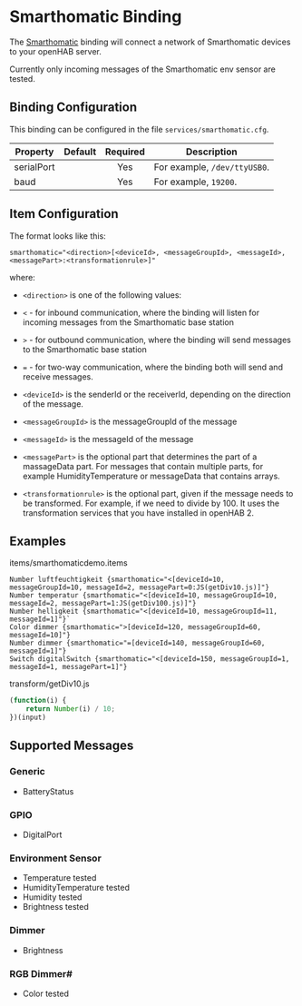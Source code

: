 # Smarthomatic Binding

The [Smarthomatic](https://www.smarthomatic.org) binding will connect a network of Smarthomatic devices to your openHAB server.

Currently only incoming messages of the Smarthomatic env sensor are tested.

## Binding Configuration

This binding can be configured in the file `services/smarthomatic.cfg`.

| Property | Default | Required | Description |
|----------|---------|:--------:|-------------|
| serialPort |       |    Yes   | For example, `/dev/ttyUSB0`. |
| baud     |         |    Yes   | For example, `19200`. |

## Item Configuration

The format looks like this:

```    
smarthomatic="<direction>[<deviceId>, <messageGroupId>, <messageId>, <messagePart>:<transformationrule>]"
```

where:

* `<direction>` is one of the following values:

 * `<` - for inbound communication, where the binding will listen for incoming messages from the Smarthomatic base station 
 * `>` - for outbound communication, where the binding will send messages to the Smarthomatic base station
 * `=` - for two-way communication, where the binding both will send and receive messages. 

* `<deviceId>` is the senderId or the receiverId, depending on the direction of the message.

* `<messageGroupId>` is the messageGroupId of the message 

* `<messageId>` is the messageId of the message

* `<messagePart>` is the optional part that determines the part of a massageData part. For messages that contain multiple parts, for example HumidityTemperature or messageData that contains arrays. 

* `<transformationrule>` is the optional part, given if the message needs to be transformed. For example, if we need to divide by 100. It uses the transformation services that you have installed in openHAB 2.
 
## Examples

items/smarthomaticdemo.items

```
Number luftfeuchtigkeit {smarthomatic="<[deviceId=10, messageGroupId=10, messageId=2, messagePart=0:JS(getDiv10.js)]"}
Number temperatur {smarthomatic="<[deviceId=10, messageGroupId=10, messageId=2, messagePart=1:JS(getDiv100.js)]"}
Number helligkeit {smarthomatic="<[deviceId=10, messageGroupId=11, messageId=1]"}`
Color dimmer {smarthomatic=">[deviceId=120, messageGroupId=60, messageId=10]"}
Number dimmer {smarthomatic="=[deviceId=140, messageGroupId=60, messageId=1]"}
Switch digitalSwitch {smarthomatic="<[deviceId=150, messageGroupId=1, messageId=1, messagePart=1]"}
```

transform/getDiv10.js

```javascript
(function(i) {
    return Number(i) / 10;
})(input)
```

## Supported Messages

### Generic

* BatteryStatus

### GPIO

* DigitalPort

### Environment Sensor

* Temperature tested
* HumidityTemperature tested
* Humidity tested
* Brightness tested

### Dimmer

* Brightness

### RGB Dimmer#

* Color tested
